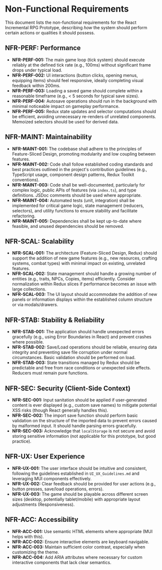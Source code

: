 # Non-Functional Requirements

This document lists the non-functional requirements for the React Incremental RPG Prototype, describing *how* the system should perform certain actions or qualities it should possess.

## NFR-PERF: Performance

*   **NFR-PERF-001:** The main game loop (tick system) should execute reliably at the defined tick rate (e.g., 100ms) without significant frame drops under typical load.
*   **NFR-PERF-002:** UI interactions (button clicks, opening menus, equipping items) should feel responsive, ideally completing visual feedback within 200ms.
*   **NFR-PERF-003:** Loading a saved game should complete within a reasonable timeframe (e.g., < 5 seconds for typical save sizes).
*   **NFR-PERF-004:** Autosave operations should run in the background with minimal noticeable impact on gameplay performance.
*   **NFR-PERF-005:** Redux state updates and selector computations should be efficient, avoiding unnecessary re-renders of unrelated components. Memoized selectors should be used for derived data.

## NFR-MAINT: Maintainability

*   **NFR-MAINT-001:** The codebase shall adhere to the principles of Feature-Sliced Design, promoting modularity and low coupling between features.
*   **NFR-MAINT-002:** Code shall follow established coding standards and best practices outlined in the project's contribution guidelines (e.g., TypeScript usage, component design patterns, Redux Toolkit conventions).
*   **NFR-MAINT-003:** Code shall be well-documented, particularly for complex logic, public APIs of features (via `index.ts`), and type definitions. JSDoc comments should be used where appropriate.
*   **NFR-MAINT-004:** Automated tests (unit, integration) shall be implemented for critical game logic, state management (reducers, selectors), and utility functions to ensure stability and facilitate refactoring.
*   **NFR-MAINT-005:** Dependencies shall be kept up-to-date where feasible, and unused dependencies should be removed.

## NFR-SCAL: Scalability

*   **NFR-SCAL-001:** The architecture (Feature-Sliced Design, Redux) should support the addition of new game features (e.g., new resources, crafting systems, combat types) with minimal impact on existing, unrelated features.
*   **NFR-SCAL-002:** State management should handle a growing number of entities (e.g., traits, NPCs, Copies, items) efficiently. Consider normalization within Redux slices if performance becomes an issue with large collections.
*   **NFR-SCAL-003:** The UI layout should accommodate the addition of new panels or information displays within the established column structure or via modals/drawers.

## NFR-STAB: Stability & Reliability

*   **NFR-STAB-001:** The application should handle unexpected errors gracefully (e.g., using Error Boundaries in React) and prevent crashes where possible.
*   **NFR-STAB-002:** Save/Load operations should be reliable, ensuring data integrity and preventing save file corruption under normal circumstances. Basic validation should be performed on load.
*   **NFR-STAB-003:** State transitions managed by Redux should be predictable and free from race conditions or unexpected side effects. Reducers must remain pure functions.

## NFR-SEC: Security (Client-Side Context)

*   **NFR-SEC-001:** Input sanitation should be applied if user-generated content is ever displayed (e.g., custom save names) to mitigate potential XSS risks (though React generally handles this).
*   **NFR-SEC-002:** The import save function should perform basic validation on the structure of the imported data to prevent errors caused by malformed input. It should handle parsing errors gracefully.
*   **NFR-SEC-003:** Acknowledge that `localStorage` is not secure and avoid storing sensitive information (not applicable for this prototype, but good practice).

## NFR-UX: User Experience

*   **NFR-UX-001:** The user interface should be intuitive and consistent, following the guidelines established in `UI_UX_Guidelines.md` and leveraging MUI components effectively.
*   **NFR-UX-002:** Clear feedback should be provided for user actions (e.g., button presses, save/load operations, errors).
*   **NFR-UX-003:** The game should be playable across different screen sizes (desktop, potentially tablet/mobile) with appropriate layout adjustments (Responsiveness).

## NFR-ACC: Accessibility

*   **NFR-ACC-001:** Use semantic HTML elements where appropriate (MUI helps with this).
*   **NFR-ACC-002:** Ensure interactive elements are keyboard navigable.
*   **NFR-ACC-003:** Maintain sufficient color contrast, especially when customizing the theme.
*   **NFR-ACC-004:** Add ARIA attributes where necessary for custom interactive components that lack clear semantics.

